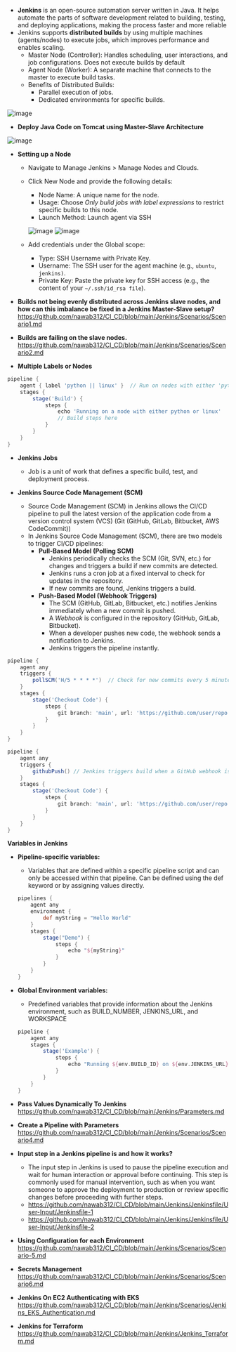 - **Jenkins** is an open-source automation server written in Java. It helps automate the parts of software development related to building, testing, and deploying applications, making the process faster and more reliable
- Jenkins supports **distributed builds** by using multiple machines (agents/nodes) to execute jobs, which improves performance and enables scaling.
  - Master Node (Controller): Handles scheduling, user interactions, and job configurations. Does not execute builds by default
  - Agent Node (Worker): A separate machine that connects to the master to execute build tasks.
  - Benefits of Distributed Builds:
    - Parallel execution of jobs.
    - Dedicated environments for specific builds.

![image](https://github.com/user-attachments/assets/94b7ee97-76f1-41ed-afb9-a4a1aabbd9fa)

- **Deploy Java Code on Tomcat using Master-Slave Architecture**

![image](https://github.com/user-attachments/assets/6db09837-2580-4567-9a7b-c3e9732eb349)


- **Setting up a Node**
  - Navigate to Manage Jenkins > Manage Nodes and Clouds.
  - Click New Node and provide the following details:
    - Node Name: A unique name for the node.
    - Usage: Choose *Only build jobs with label expressions* to restrict specific builds to this node.
    - Launch Method: Launch agent via SSH

    ![image](https://github.com/user-attachments/assets/ea87203d-54b3-44c9-b417-76a94de2b3b8)  ![image](https://github.com/user-attachments/assets/240454c1-b870-4cb9-ae0d-3cdf1a4466c3)

  - Add credentials under the Global scope:
    - Type: SSH Username with Private Key.
    - Username: The SSH user for the agent machine (e.g., `ubuntu`, `jenkins)`.
    - Private Key: Paste the private key for SSH access (e.g., the content of your `~/.ssh/id_rsa file`).
   
- **Builds not being evenly distributed across Jenkins slave nodes, and how can this imbalance be fixed in a Jenkins Master-Slave setup?** https://github.com/nawab312/CI_CD/blob/main/Jenkins/Scenarios/Scenario1.md
- **Builds are failing on the slave nodes.** https://github.com/nawab312/CI_CD/blob/main/Jenkins/Scenarios/Scenario2.md

- **Multiple Labels or Nodes**
```groovy
pipeline {
    agent { label 'python || linux' }  // Run on nodes with either 'python' or 'linux'
    stages {
        stage('Build') {
            steps {
                echo 'Running on a node with either python or linux'
                // Build steps here
            }
        }
    }
}
```

- **Jenkins Jobs**
  - Job is a unit of work that defines a specific build, test, and deployment process.

- **Jenkins Source Code Management (SCM)**
  - Source Code Management (SCM) in Jenkins allows the CI/CD pipeline to pull the latest version of the application code from a version control system (VCS) (Git (GitHub, GitLab, Bitbucket, AWS CodeCommit))
  - In Jenkins Source Code Management (SCM), there are two models to trigger CI/CD pipelines:
    - **Pull-Based Model (Polling SCM)**
      - Jenkins periodically checks the SCM (Git, SVN, etc.) for changes and triggers a build if new commits are detected.
      - Jenkins runs a cron job at a fixed interval to check for updates in the repository.
      - If new commits are found, Jenkins triggers a build.
    - **Push-Based Model (Webhook Triggers)**
      - The SCM (GitHub, GitLab, Bitbucket, etc.) notifies Jenkins immediately when a new commit is pushed.
      - A *Webhook* is configured in the repository (GitHub, GitLab, Bitbucket).
      - When a developer pushes new code, the webhook sends a notification to Jenkins.
      - Jenkins triggers the pipeline instantly.
```groovy
pipeline {
    agent any
    triggers {
        pollSCM('H/5 * * * *')  // Check for new commits every 5 minutes
    }
    stages {
        stage('Checkout Code') {
            steps {
                git branch: 'main', url: 'https://github.com/user/repo.git'
            }
        }
    }
}
```

```groovy
pipeline {
    agent any
    triggers {
        githubPush() // Jenkins triggers build when a GitHub webhook is received
    }
    stages {
        stage('Checkout Code') {
            steps {
                git branch: 'main', url: 'https://github.com/user/repo.git'
            }
        }
    }
}
```

**Variables in Jenkins**
- **Pipeline-specific variables:**
  - Variables that are defined within a specific pipeline script and can only be accessed within that pipeline. Can be defined using the def keyword or by assigning values directly.
  ```groovy
  pipelines {
      agent any
      environment {
          def myString = "Hello World"
      }
      stages {
          stage("Demo") {
              steps {
                  echo "${myString}"
              }
          }
      }
  }
    ```
- **Global Environment variables:**
  - Predefined variables that provide information about the Jenkins environment, such as BUILD_NUMBER, JENKINS_URL, and WORKSPACE
  ```groovy
  pipeline {
      agent any
      stages {
          stage('Example') {
              steps {
                  echo "Running ${env.BUILD_ID} on ${env.JENKINS_URL}"
              }
          }
      }
  }
  ```

- **Pass Values Dynamically To Jenkins** https://github.com/nawab312/CI_CD/blob/main/Jenkins/Parameters.md
 
- **Create a Pipeline with Parameters** https://github.com/nawab312/CI_CD/blob/main/Jenkins/Scenarios/Scenario4.md
 
- **Input step in a Jenkins pipeline is and how it works?**
  - The input step in Jenkins is used to pause the pipeline execution and wait for human interaction or approval before continuing. This step is commonly used for manual intervention, such as when you want someone to approve the deployment to production or review specific changes before proceeding with further steps.
  - https://github.com/nawab312/CI_CD/blob/main/Jenkins/Jenkinsfile/User-Input/Jenkinsfile-1
  - https://github.com/nawab312/CI_CD/blob/main/Jenkins/Jenkinsfile/User-Input/Jenkinsfile-2

- **Using Configuration for each Environment** https://github.com/nawab312/CI_CD/blob/main/Jenkins/Scenarios/Scenario-5.md

- **Secrets Management** https://github.com/nawab312/CI_CD/blob/main/Jenkins/Scenarios/Scenario6.md

- **Jenkins On EC2 Authenticating with EKS** https://github.com/nawab312/CI_CD/blob/main/Jenkins/Scenarios/Jenkins_EKS_Authentication.md

- **Jenkins for Terraform** https://github.com/nawab312/CI_CD/blob/main/Jenkins/Jenkins_Terraform.md




